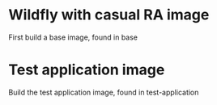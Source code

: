 # Wildfly with casual RA image

First build a base image, found in base

# Test application image
Build the test application image, found in test-application

